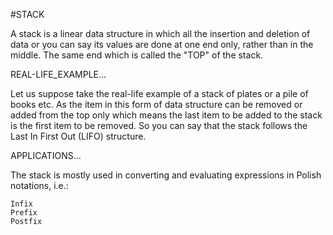 #STACK

A stack is a linear data structure in which all the insertion and deletion of data or you can say its values are done at 
one end only, rather than in the middle.
The same end which is called the "TOP" of the stack.

REAL-LIFE_EXAMPLE...

Let us suppose take the real-life example of a stack of plates or a pile of books etc. As the item in this form of 
data structure can be removed or added from the top only which means the last item to be added to the stack is the first 
item to be removed. So you can say that the stack follows the Last In First Out (LIFO) structure.

APPLICATIONS...

The stack is mostly used in converting and evaluating expressions in Polish notations, i.e.:

	Infix
	Prefix
	Postfix
	
	

